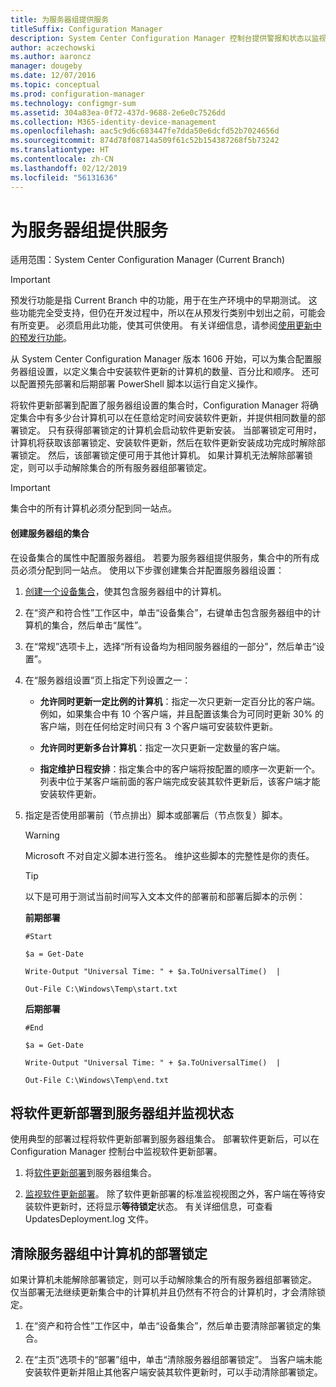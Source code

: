 ```yaml
---
title: 为服务器组提供服务
titleSuffix: Configuration Manager
description: System Center Configuration Manager 控制台提供警报和状态以监视更新和符合性。
author: aczechowski
ms.author: aaroncz
manager: dougeby
ms.date: 12/07/2016
ms.topic: conceptual
ms.prod: configuration-manager
ms.technology: configmgr-sum
ms.assetid: 304a83ea-0f72-437d-9688-2e6e0c7526dd
ms.collection: M365-identity-device-management
ms.openlocfilehash: aac5c9d6c683447fe7dda50e6dcfd52b7024656d
ms.sourcegitcommit: 874d78f08714a509f61c52b154387268f5b73242
ms.translationtype: HT
ms.contentlocale: zh-CN
ms.lasthandoff: 02/12/2019
ms.locfileid: "56131636"
---
```

# <a name="service-a-server-group"></a>为服务器组提供服务

适用范围：System Center Configuration Manager (Current Branch)

>[!IMPORTANT]
>预发行功能是指 Current Branch 中的功能，用于在生产环境中的早期测试。 这些功能完全受支持，但仍在开发过程中，所以在从预发行类别中划出之前，可能会有所变更。 必须启用此功能，使其可供使用。 有关详细信息，请参阅[使用更新中的预发行功能](https://docs.microsoft.com/sccm/core/servers/manage/install-in-console-updates#bkmk_prerelease)。

从 System Center Configuration Manager 版本 1606 开始，可以为集合配置服务器组设置，以定义集合中安装软件更新的计算机的数量、百分比和顺序。 还可以配置预先部署和后期部署 PowerShell 脚本以运行自定义操作。

将软件更新部署到配置了服务器组设置的集合时，Configuration Manager 将确定集合中有多少台计算机可以在任意给定时间安装软件更新，并提供相同数量的部署锁定。 只有获得部署锁定的计算机会启动软件更新安装。 当部署锁定可用时，计算机将获取该部署锁定、安装软件更新，然后在软件更新安装成功完成时解除部署锁定。 然后，该部署锁定便可用于其他计算机。 如果计算机无法解除部署锁定，则可以手动解除集合的所有服务器组部署锁定。

>[!IMPORTANT]
>集合中的所有计算机必须分配到同一站点。

#### <a name="to-create-a-collection-for-a-server-group"></a>创建服务器组的集合  
在设备集合的属性中配置服务器组。 若要为服务器组提供服务，集合中的所有成员必须分配到同一站点。 使用以下步骤创建集合并配置服务器组设置：
1.  [创建一个设备集合](../../core/clients/manage/collections/create-collections.md)，使其包含服务器组中的计算机。  

2.  在“资产和符合性”工作区中，单击“设备集合”，右键单击包含服务器组中的计算机的集合，然后单击“属性”。  

3.  在“常规”选项卡上，选择“所有设备均为相同服务器组的一部分”，然后单击“设置”。  

4.  在“服务器组设置”页上指定下列设置之一：  

    -   **允许同时更新一定比例的计算机**：指定一次只更新一定百分比的客户端。 例如，如果集合中有 10 个客户端，并且配置该集合为可同时更新 30% 的客户端，则在任何给定时间只有 3 个客户端可安装软件更新。  

    -   **允许同时更新多台计算机**：指定一次只更新一定数量的客户端。  

    -   **指定维护日程安排**：指定集合中的客户端将按配置的顺序一次更新一个。 列表中位于某客户端前面的客户端完成安装其软件更新后，该客户端才能安装软件更新。  

5.  指定是否使用部署前（节点排出）脚本或部署后（节点恢复）脚本。  

    > [!WARNING]
    > Microsoft 不对自定义脚本进行签名。 维护这些脚本的完整性是你的责任。

    > [!TIP]  
    > 以下是可用于测试当前时间写入文本文件的部署前和部署后脚本的示例：  
    >   
    >  **前期部署**  
    >   
    >  `#Start`  
    >   
    >  `$a = Get-Date`  
    >   
    >  `Write-Output "Universal Time: " + $a.ToUniversalTime()  |`  
    >   
    >  `Out-File C:\Windows\Temp\start.txt`  
    >   
    >  **后期部署**  
    >   
    >  `#End`  
    >   
    >  `$a = Get-Date`  
    >   
    >  `Write-Output "Universal Time: " + $a.ToUniversalTime()  |`  
    >   
    >  `Out-File C:\Windows\Temp\end.txt`  

## <a name="deploy-software-updates-to-the-server-group-and-monitor-status"></a>将软件更新部署到服务器组并监视状态  
使用典型的部署过程将软件更新部署到服务器组集合。 部署软件更新后，可以在 Configuration Manager 控制台中监视软件更新部署。
1.  将[软件更新部署](manually-deploy-software-updates.md)到服务器组集合。   

2.  [监视软件更新部署](monitor-software-updates.md)。 除了软件更新部署的标准监视视图之外，客户端在等待安装软件更新时，还将显示**等待锁定**状态。 有关详细信息，可查看 UpdatesDeployment.log 文件。


## <a name="clear-the-deployment-locks-for-computers-in-a-server-group"></a>清除服务器组中计算机的部署锁定  
如果计算机未能解除部署锁定，则可以手动解除集合的所有服务器组部署锁定。 仅当部署无法继续更新集合中的计算机并且仍然有不符合的计算机时，才会清除锁定。  
1.  在“资产和符合性”工作区中，单击“设备集合”，然后单击要清除部署锁定的集合。  

2.  在“主页”选项卡的“部署”组中，单击“清除服务器组部署锁定”。 当客户端未能安装软件更新并阻止其他客户端安装其软件更新时，可以手动清除部署锁定。  
